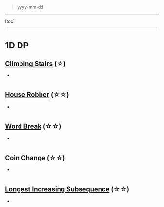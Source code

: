 > yyyy-mm-dd

---

[toc]

---

# 1D DP

## [Climbing Stairs](https://leetcode.com/problems/climbing-stairs)  (☆) ͏

- 

```python

```

## [House Robber](https://leetcode.com/problems/house-robber)  (☆☆) ͏

- 

```python

```

## [Word Break](https://leetcode.com/problems/word-break)  (☆☆) ͏

- 

```python

```

## [Coin Change](https://leetcode.com/problems/coin-change)  (☆☆) ͏

- 

```python

```

## [Longest Increasing Subsequence](https://leetcode.com/problems/longest-increasing-subsequence)  (☆☆) ͏

- 

```python

```


